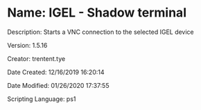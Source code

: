 ﻿# Name: IGEL - Shadow terminal

Description: Starts a VNC connection to the selected IGEL device 

Version: 1.5.16

Creator: trentent.tye

Date Created: 12/16/2019 16:20:14

Date Modified: 01/26/2020 17:37:55

Scripting Language: ps1

